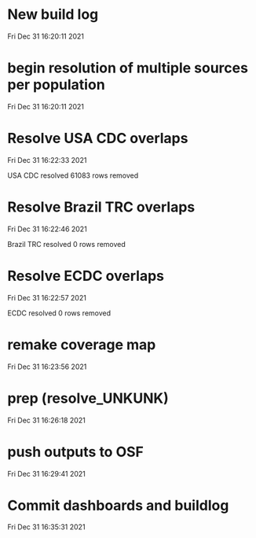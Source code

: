 
# New build log 
 Fri Dec 31 16:20:11 2021 


# begin resolution of multiple sources per population 
 Fri Dec 31 16:20:11 2021 


# Resolve USA CDC overlaps 
 Fri Dec 31 16:22:33 2021 

USA CDC resolved
 61083 rows removed

# Resolve Brazil TRC overlaps 
 Fri Dec 31 16:22:46 2021 

Brazil TRC resolved
 0 rows removed

# Resolve ECDC overlaps 
 Fri Dec 31 16:22:57 2021 

ECDC resolved
 0 rows removed

# remake coverage map 
 Fri Dec 31 16:23:56 2021 


# prep (resolve_UNKUNK) 
 Fri Dec 31 16:26:18 2021 


# push outputs to OSF 
 Fri Dec 31 16:29:41 2021 


# Commit dashboards and buildlog 
 Fri Dec 31 16:35:31 2021 

